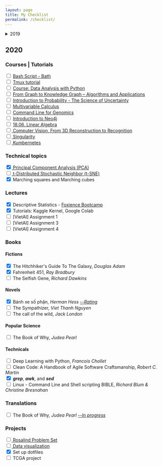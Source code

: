 ```yaml
---
layout: page
title: My Checklist
permalink: /checklist/
---
```


<details>
  <summary>2019</summary>

<h3>Courses | Tutorials</h3>
<input type="checkbox" checked> <a href="https://ryanstutorials.net/bash-scripting-tutorial"> Bash Script Tutorial</a><br>
<input type="checkbox"> <a href="https://people.bath.ac.uk/rjg20/training/bash-scripting/"> Bash Script - Bath (on-going)</a><br>
<input type="checkbox"> <a href="https://thoughtbot.com/blog/a-tmux-crash-course"> Tmux tutorial</a><br>
<input type="checkbox"> <a href="https://www.coursera.org/learn/data-analysis-with-python"> Course: Data Analysis with Python</a><br>
<input type="checkbox"> <a href="https://courses.edx.org/courses/course-v1:Microsoft+DAT278x+2T2019/course/"> From Graph to Knowledge Graph – Algorithms and Applications</a><br>
<input type="checkbox"> <a href="https://courses.edx.org/courses/course-v1:MITx+6.041x_4+1T2017/course/"> Introduction to Probability - The Science of Uncertainty</a><br>
<input type="checkbox"> <a href="https://www.khanacademy.org/math/multivariable-calculus/"> Multivariable Calculus</a><br>
<input type="checkbox"> <a href="https://bioinformatics-core-shared-training.github.io/"> Command Line for Genomics</a><br>
<input type="checkbox"> <a href="https://neo4j.com/graphacademy/online-training/introduction-to-neo4j/part-0/"> Introduction to Neo4j</a><br>
<input type="checkbox"> <a href="https://ocw.mit.edu/courses/mathematics/18-06-linear-algebra-spring-2010/video-lectures/"> 18.06. Linear Algebra</a><br>

<h3>Lectures</h3>
<input type="checkbox" checked> Introduction to Data Analysis with Python - <a href="https://github.com/nguyenhoa93/foxience-bootcamp"> Foxience Bootcamp</a><br>
<input type="checkbox" checked> Probability - <a href="https://github.com/nguyenhoa93/foxience-bootcamp"> Foxience Bootcamp</a><br>
<input type="checkbox"> Descriptive Statistics - <a href="https://github.com/nguyenhoa93/foxience-bootcamp"> Foxience Bootcamp</a>

<h3>Books</h3>
<h4> Fictions</h4>
<input type="checkbox" checked> Kiến (Empire of the Ants), <i>Bernard Werber --</i><a href="https://bluepeace93.wordpress.com/portfolio/kien/"> Review</a><br>
<input type="checkbox" checked> The Travelling Cat Chronicles, <i>Hiro Arikawa</i><br>
<input type="checkbox"> The Hitchhiker's Guide To The Galaxy, <i>Douglas Adam</i> (on-going)<br>
<h4>Popular Science</h4>
<input type="checkbox" checked> A Brief History of Time, <i>Stephen Hawking</i><br>
<input type="checkbox"> The Book of Why, <i>Judea Pearl</i> (on-going)<br>
<h4>Technical</h4>
<input type="checkbox"> Deep Learning with Python, <i>Francois Chollet</i> (on-going)<br>
<input type="checkbox"> Clean Code: A Handbook of Agile Software Craftsmanship, <i>Robert C. Martin</i>

<h3>Translations</h3>
<input type="checkbox"> The Book of Why, <i>Judea Pearl</i> 
</details>

## 2020

<h3>Courses | Tutorials</h3>
<input type="checkbox"> <a href="https://people.bath.ac.uk/rjg20/training/bash-scripting/"> Bash Script - Bath</a><br>
<input type="checkbox"> <a href="https://thoughtbot.com/blog/a-tmux-crash-course"> Tmux tutorial</a><br>
<input type="checkbox"> <a href="https://www.coursera.org/learn/data-analysis-with-python"> Course: Data Analysis with Python</a><br>
<input type="checkbox"> <a href="https://courses.edx.org/courses/course-v1:Microsoft+DAT278x+2T2019/course/"> From Graph to Knowledge Graph – Algorithms and Applications</a><br>
<input type="checkbox"> <a href="https://courses.edx.org/courses/course-v1:MITx+6.041x_4+1T2017/course/"> Introduction to Probability - The Science of Uncertainty</a><br>
<input type="checkbox"> <a href="https://www.khanacademy.org/math/multivariable-calculus/"> Multivariable Calculus</a><br>
<input type="checkbox"> <a href="https://bioinformatics-core-shared-training.github.io/"> Command Line for Genomics</a><br>
<input type="checkbox"> <a href="https://neo4j.com/graphacademy/online-training/introduction-to-neo4j/part-0/"> Introduction to Neo4j</a><br>
<input type="checkbox"> <a href="https://ocw.mit.edu/courses/mathematics/18-06-linear-algebra-spring-2010/video-lectures/"> 18.06. Linear Algebra</a><br>
<input type="checkbox"><a href="http://web.stanford.edu/class/cs231a/"> Computer Vision, From 3D Reconstruction to Recognition</a><br>
<input type="checkbox"><a href="https://sylabs.io/guides/3.5/user-guide/quick_start.html"> Singularity</a><br>
<input type="checkbox"><a href="https://kubernetes.io/docs/tutorials/kubernetes-basics/"> Kumbernetes</a>

<h3>Technical topics</h3>
<input type="checkbox" checked><a href="https://www.youtube.com/watch?v=FgakZw6K1QQ"> Principal Component Analysis (PCA)</a><br>
<input type="checkbox"><a href="https://lvdmaaten.github.io/tsne/"> t-Distributed Stochastic Neighbor (t-SNE)</a><br>
<input type="checkbox" checked> Marching squares and Marching cubes

<h3>Lectures</h3>
<input type="checkbox" checked> Descriptive Statistics - <a href="https://github.com/nguyenhoa93/foxience-bootcamp"> Foxience Bootcamp</a><br>
<input type="checkbox" checked> Tutorials: Kaggle Kernel, Google Colab<br>
<input type="checkbox"> [VietAI] Assignment 1<br>
<input type="checkbox"> [VietAI] Assignment 3<br>
<input type="checkbox"> [VietAI] Assignment 4

<h3>Books</h3>
<h4>Fictions</h4>
<input type="checkbox" checked> The Hitchhiker's Guide To The Galaxy, <i>Douglas Adam</i><br>
<input type="checkbox" checked> Fahrenheit 451, <i>Ray Bradbury</i><br>
<input type="checkbox"> The Selfish Gene, <i>Richard Dawkins</i><br>
<h4>Novels</h4>
<input type="checkbox" checked> Bánh xe số phận, <i>Herman Hess</i> <a href="https://www.goodreads.com/review/show/3193308487?book_show_action=false"> --<i>Rating</i></a><br>
<input type="checkbox"> The Sympathizer, <i>Viet Thanh Nguyen</i><br>
<input type="checkbox"> The call of the wild, <i>Jack London</i><br>
<h4>Popular Science</h4>
<input type="checkbox"> The Book of Why, <i>Judea Pearl</i><br>
<h4>Technicals</h4>
<input type="checkbox"> Deep Learning with Python, <i>Francois Chollet</i><br>
<input type="checkbox"> Clean Code: A Handbook of Agile Software Craftsmanship, <i>Robert C. Martin</i><br>
<input type="checkbox" checked> <b><i>grep</i></b>, <b><i>awk</i></b>, and <b><i>sed</i></b><br>
<input type="checkbox"> Linux - Command Line and Shell scripting BIBLE, <i> Richard Blum & Christine Bresnahan</i><br>

<h3>Translations</h3>
<input type="checkbox"> The Book of Why, <i>Judea Pearl</i> <a href="https://bluepeace93.wordpress.com/portfolio/tables-of-contents"> --<i>In progress</i></a><br>

<h3>Projects</h3>
<input type="checkbox"><a href="http://rosalind.info/problems/list-view/"> Rosalind Problem Set</a><br>
<input type="checkbox"><a href="https://github.com/nguyenhoa93/data-visualization-practice"> Data visualization</a><br>
<input type="checkbox" checked> Set up dotfiles<br>
<input type="checkbox"> TCGA project<br>



